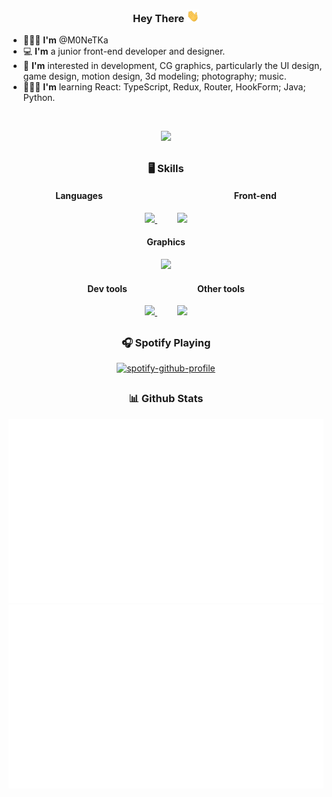 <h3 align="center">
Hey There
<img src="https://raw.githubusercontent.com/danielcshn/danielcshn/master/icons/wave.gif" width="20" height="20">
</h3>

- 🙋🏻‍♂️ **I'm** @M0NeTKa
- 💻 **I'm** a junior front-end developer and designer.
- 💜 **I'm** interested in development, CG graphics, particularly the UI design, game design, motion design, 3d modeling; photography; music.
- 👨🏻‍🎓 **I'm** learning React: TypeScript, Redux, Router, HookForm; Java; Python.

<br>

<div align="center">
 
![](https://komarev.com/ghpvc/?username=m0netka&color=34324a&label=Profile+Views&style=for-the-badge)
 
</div>

## 

<div align="center">
 <h3>🖥️ Skills</h3>
 
 <h4>Languages&emsp;&emsp;&emsp;&emsp;&emsp;&emsp;&emsp;&emsp;&emsp;&emsp;&emsp;&emsp;&emsp;&emsp;&emsp;Front-end</h4>
  <a href="https://skillicons.dev">
    <img src="https://skillicons.dev/icons?i=js,ts,python,java,mysql" />
  </a>&emsp;&emsp;
  <a href="https://skillicons.dev">
    <img src="https://skillicons.dev/icons?i=html,css,sass,bootstrap,react,redux,vite" />
  </a>
 <h4>Graphics</h4>
  <a href="https://skillicons.dev">
    <img src="https://skillicons.dev/icons?i=figma,ps,lr,ae,pr,blender," />
  </a>
 <h4>Dev tools&emsp;&emsp;&emsp;&emsp;&emsp;&emsp;&emsp;&emsp;Other tools</h4>
 <a href="https://skillicons.dev">
    <img src="https://skillicons.dev/icons?i=webstorm,idea" />
  </a>&emsp;&emsp;
  <a href="https://skillicons.dev">
    <img src="https://skillicons.dev/icons?i=au,git,github" />
  </a>
 
</div>

<!-- ![status](https://nocache.advaith.workers.dev?url=https://img.shields.io/endpoint?url=https://dev.discordprofiles.me/api/badge/status/305655865627770881?simple=true) -->
<!-- ![playing](https://nocache.advaith.workers.dev?url=https://img.shields.io/endpoint?url=https://dev.discordprofiles.me/api/badge/playing/305655865627770881) -->

## 

<div align="center">
 <h3>🎧 Spotify Playing</h3>

[![spotify-github-profile](https://spotify-github-profile.vercel.app/api/view?uid=2icodfechvl9zg7076ulr81f6&cover_image=true&theme=novatorem&bar_color=53b14f&bar_color_cover=true)](https://spotify-github-profile.vercel.app/api/view?uid=2icodfechvl9zg7076ulr81f6&redirect=true)

</div>

## 

<div align="center">
 <h3>📊 Github Stats</h3>
  
![](https://github.com/m0netka/github-stats/blob/master/generated/overview.svg#gh-dark-mode-only)
![](https://github.com/m0netka/github-stats/blob/master/generated/languages.svg#gh-dark-mode-only)

</div>

